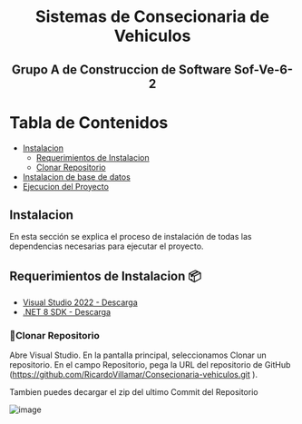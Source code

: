 <div style="text-align: center;">
  <h1>Sistemas de Consecionaria de Vehiculos</h1>
  <h2>Grupo A de Construccion de Software Sof-Ve-6-2</h2>
</div>

# Tabla de Contenidos
- [Instalacion](#instalacion)
  - [Requerimientos de Instalacion](#requerimientos-de-instalacion)
  - [Clonar Repositorio](#clonar-repositorio)
- [Instalacion de base de datos](#instalacion-de-base-de-datos)
- [Ejecucion del Proyecto](#ejecucion-del-proyecto)

## Instalacion
En esta sección se explica el proceso de instalación de todas las dependencias necesarias para ejecutar el proyecto.

## Requerimientos de Instalacion 📦
- [Visual Studio 2022 - Descarga]( https://visualstudio.microsoft.com/es/)
- [.NET 8 SDK - Descarga](https://dotnet.microsoft.com/es-es/download)

### 📝Clonar Repositorio
Abre Visual Studio.
En la pantalla principal, seleccionamos Clonar un repositorio.
En el campo Repositorio, pega la URL del repositorio de GitHub (https://github.com/RicardoVillamar/Consecionaria-vehiculos.git ).

Tambien puedes decargar el zip del ultimo Commit del Repositorio

![image](https://github.com/user-attachments/assets/6014994f-9a31-4d89-a7cb-c7ddd71c4e6b)


